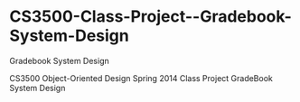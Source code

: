 CS3500-Class-Project--Gradebook-System-Design
=============================================

Gradebook System Design

CS3500 Object-Oriented Design Spring 2014
Class Project
GradeBook System Design
